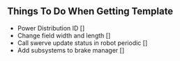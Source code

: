 Things To Do When Getting Template
----------------------------------
- Power Distribution ID []
- Change field width and length []
- Call swerve update status in robot periodic []
- Add subsystems to brake manager []